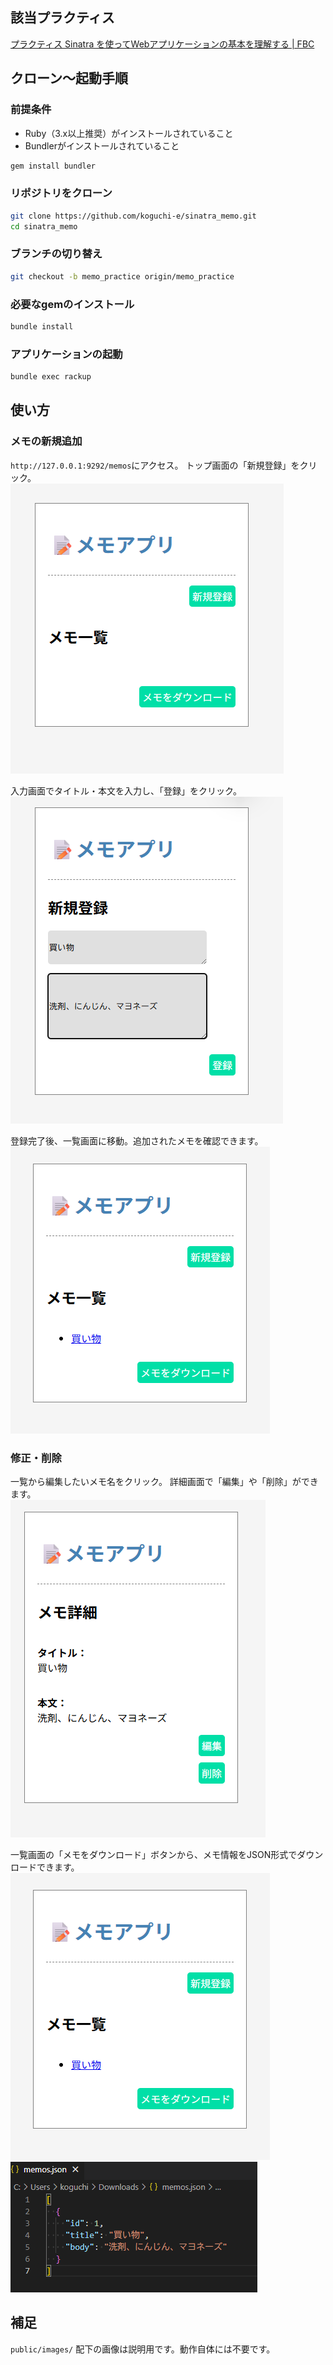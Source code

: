 ## 該当プラクティス
[プラクティス Sinatra を使ってWebアプリケーションの基本を理解する \| FBC](https://bootcamp.fjord.jp/practices/157)

## クローン～起動手順
### 前提条件
- Ruby（3.x以上推奨）がインストールされていること
- Bundlerがインストールされていること
```bash
gem install bundler
```

### リポジトリをクローン
```bash
git clone https://github.com/koguchi-e/sinatra_memo.git
cd sinatra_memo
```

### ブランチの切り替え
```bash
git checkout -b memo_practice origin/memo_practice
```

### 必要なgemのインストール
```bash
bundle install
```

### アプリケーションの起動
```bash
bundle exec rackup
```

## 使い方
### メモの新規追加
`http://127.0.0.1:9292/memos`にアクセス。
トップ画面の「新規登録」をクリック。<br>
![alt text](public/images/top.png)

入力画面でタイトル・本文を入力し、「登録」をクリック。<br>
![alt text](public/images/new.png)

登録完了後、一覧画面に移動。追加されたメモを確認できます。<br>
![alt text](public/images/top2.png)


### 修正・削除
一覧から編集したいメモ名をクリック。
詳細画面で「編集」や「削除」ができます。<br>
![alt text](public/images/show.png)

一覧画面の「メモをダウンロード」ボタンから、メモ情報をJSON形式でダウンロードできます。<br>
![alt text](public/images/top2.png)<br>
![alt text](public/images/json.png)

## 補足
`public/images/` 配下の画像は説明用です。動作自体には不要です。
